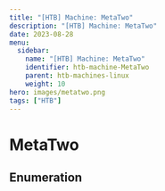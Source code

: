 ```yaml
---
title: "[HTB] Machine: MetaTwo"
description: "[HTB] Machine: MetaTwo"
date: 2023-08-28
menu:
  sidebar:
    name: "[HTB] Machine: MetaTwo"
    identifier: htb-machine-MetaTwo
    parent: htb-machines-linux
    weight: 10
hero: images/metatwo.png
tags: ["HTB"]
---
```


# MetaTwo
## Enumeration